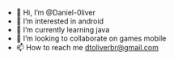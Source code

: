 - 👋 Hi, I’m @Daniel-0liver
- 👀 I’m interested in android
- 🌱 I’m currently learning java
- 💞️ I’m looking to collaborate on games mobile
- 📫 How to reach me dtoliverbr@gmail.com

<!---
Daniel-0liver/Daniel-0liver is a ✨ special ✨ repository because its `README.md` (this file) appears on your GitHub profile.
You can click the Preview link to take a look at your changes.
--->
